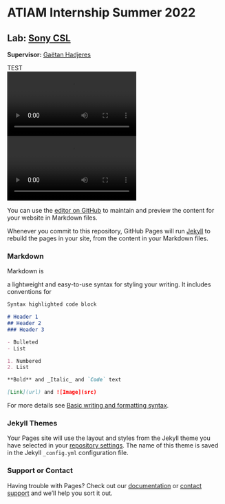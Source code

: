 # ATIAM Internship Summer 2022
## Lab: [Sony CSL](https://github.com/SonyCSLParis)
__Supervisor:__ [Gaëtan Hadjeres](https://github.com/Ghadjeres)

TEST  
![test](https://user-images.githubusercontent.com/101201023/167429644-8ea3df9d-9152-454d-8e88-f3c267f9e9c1.mp4)
![test2](https://user-images.githubusercontent.com/101201023/167439260-951570a2-28f3-4566-a7db-2222c2d80967.mov)






You can use the [editor on GitHub](https://github.com/adhooge/AutoFX/edit/gh-pages/index.md) to maintain and preview the content for your website in Markdown files.

Whenever you commit to this repository, GitHub Pages will run [Jekyll](https://jekyllrb.com/) to rebuild the pages in your site, from the content in your Markdown files.

### Markdown

Markdown is



 a lightweight and easy-to-use syntax for styling your writing. It includes conventions for

```markdown
Syntax highlighted code block

# Header 1
## Header 2
### Header 3

- Bulleted
- List

1. Numbered
2. List

**Bold** and _Italic_ and `Code` text

[Link](url) and ![Image](src)
```

For more details see [Basic writing and formatting syntax](https://docs.github.com/en/github/writing-on-github/getting-started-with-writing-and-formatting-on-github/basic-writing-and-formatting-syntax).

### Jekyll Themes

Your Pages site will use the layout and styles from the Jekyll theme you have selected in your [repository settings](https://github.com/adhooge/AutoFX/settings/pages). The name of this theme is saved in the Jekyll `_config.yml` configuration file.

### Support or Contact

Having trouble with Pages? Check out our [documentation](https://docs.github.com/categories/github-pages-basics/) or [contact support](https://support.github.com/contact) and we’ll help you sort it out.
